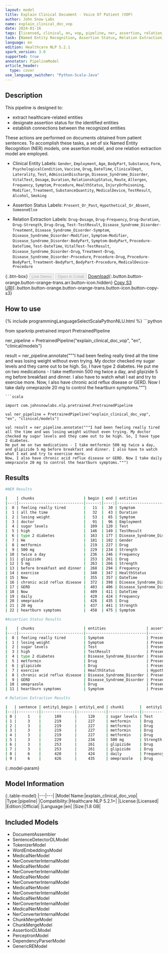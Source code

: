 ```yaml
---
layout: model
title: Explain Clinical Document - Voice Of Patient (VOP)
author: John Snow Labs
name: explain_clinical_doc_vop
date: 2024-01-16
tags: [licensed, clinical, en, vop, pipeline, ner, assertion, relation_extraction]
task: [Named Entity Recognition, Assertion Status, Relation Extraction, Pipeline Healthcare]
language: en
edition: Healthcare NLP 5.2.1
spark_version: 3.0
supported: true
annotator: PipelineModel
article_header:
  type: cover
use_language_switcher: "Python-Scala-Java"
---
```


## Description

This pipeline is designed to:

- extract healthcare-related entities
- designate assertion status for the identified entities
- establish connections between the recognized entities

These actions are performed on documents obtained from patient sentences. To accomplish these tasks, a set of six Named Entity Recognition (NER) models, one assertion model, and one relation extraction model are employed.

- Clinical Entity Labels: `Gender`, `Employment`, `Age`, `BodyPart`, `Substance`, `Form`, `PsychologicalCondition`, `Vaccine`, `Drug`, `DateTime`, `ClinicalDept`, `Laterality`, `Test`, `AdmissionDischarge`, `Disease_Syndrome_Disorder`, `VitalTest`, `Dosage`, `Duration`, `RelationshipStatus`, `Route`, `Allergen`, `Frequency`, `Symptom`, `Procedure`, `HealthStatus`, `InjuryOrPoisoning`, `Modifier`, `Treatment`, `SubstanceQuantity`, `MedicalDevice`, `TestResult`, `Alcohol`, `Smoking`

- Assertion Status Labels: `Present_Or_Past`, `Hypothetical_Or_Absent`, `SomeoneElse`

- Relation Extraction Labels: `Drug-Dosage`, `Drug-Frequency`, `Drug-Duration`, `Drug-Strength`, `Drug-Drug`, `Test-TestResult`, `Disease_Syndrome_Disorder-Treatment`, `Disease_Syndrome_Disorder-Symptom`, `Disease_Syndrome_Disorder-Modifier`, `Symptom-Modifier`, `Disease_Syndrome_Disorder-BodyPart`, `Symptom-BodyPart`,  `Procedure-DateTime`, `Test-DateTime`, `VitalTest-TestResult`,  `Disease_Syndrome_Disorder-Drug`, `Treatment-Drug`, `Disease_Syndrome_Disorder-Procedure`, `Procedure-Drug`, `Procedure-BodyPart`, `Treatment-BodyPart`, `BodyPart-Procedure`, `MedicalDevice-Procedure`

{:.btn-box}
<button class="button button-orange" disabled>Live Demo</button>
<button class="button button-orange" disabled>Open in Colab</button>
[Download](https://s3.amazonaws.com/auxdata.johnsnowlabs.com/clinical/models/explain_clinical_doc_vop_en_5.2.1_3.0_1705433668760.zip){:.button.button-orange.button-orange-trans.arr.button-icon.hidden}
[Copy S3 URI](s3://auxdata.johnsnowlabs.com/clinical/models/explain_clinical_doc_vop_en_5.2.1_3.0_1705433668760.zip){:.button.button-orange.button-orange-trans.button-icon.button-copy-s3}

## How to use



<div class="tabs-box" markdown="1">
{% include programmingLanguageSelectScalaPythonNLU.html %}
```python

from sparknlp.pretrained import PretrainedPipeline

ner_pipeline = PretrainedPipeline("explain_clinical_doc_vop", "en", "clinical/models")

result = ner_pipeline.annotate("""I had been feeling really tired all the time and was losing weight without even trying. My doctor checked my sugar levels and they came out to be high. So, I have type 2 diabetes. 
He put me on two medications - I take metformin 500 mg twice a day, and glipizide 5 mg before breakfast and dinner. I also have to watch what I eat and try to exercise more.
Now, I also have chronic acid reflux disease or GERD. Now I take daily omeprazole 20 mg to control the heartburn symptoms.""")

```
```scala

import com.johnsnowlabs.nlp.pretrained.PretrainedPipeline

val ner_pipeline = PretrainedPipeline("explain_clinical_doc_vop", "en", "clinical/models")

val result = ner_pipeline.annotate("""I had been feeling really tired all the time and was losing weight without even trying. My doctor checked my sugar levels and they came out to be high. So, I have type 2 diabetes. 
He put me on two medications - I take metformin 500 mg twice a day, and glipizide 5 mg before breakfast and dinner. I also have to watch what I eat and try to exercise more.
Now, I also have chronic acid reflux disease or GERD. Now I take daily omeprazole 20 mg to control the heartburn symptoms.""")

```
</div>

## Results

```bash
#NER Results

|    | chunks                      | begin | end | entities                  |
|---:|-----------------------------|------:|----:|---------------------------|
|  0 | feeling really tired        |   11  |  30 | Symptom                   |
|  1 | all the time                |   32  |  43 | Duration                  |
|  2 | losing weight               |   53  |  65 | Symptom                   |
|  3 | doctor                      |   91  |  96 | Employment                |
|  4 | sugar levels                |  109  | 120 | Test                      |
|  5 | high                        |  146  | 149 | TestResult                |
|  6 | type 2 diabetes             |  163  | 177 | Disease_Syndrome_Disorder |
|  7 | He                          |  181  | 182 | Gender                    |
|  8 | metformin                   |  219  | 227 | Drug                      |
|  9 | 500 mg                      |  229  | 234 | Strength                  |
| 10 | twice a day                 |  236  | 246 | Frequency                 |
| 11 | glipizide                   |  253  | 261 | Drug                      |
| 12 | 5 mg                        |  263  | 266 | Strength                  |
| 13 | before breakfast and dinner |  268  | 294 | Frequency                 |
| 14 | exercise                    |  340  | 347 | HealthStatus              |
| 15 | Now                         |  355  | 357 | DateTime                  |
| 16 | chronic acid reflux disease |  372  | 398 | Disease_Syndrome_Disorder |
| 17 | GERD                        |  403  | 406 | Disease_Syndrome_Disorder |
| 18 | Now                         |  409  | 411 | DateTime                  |
| 19 | daily                       |  420  | 424 | Frequency                 |
| 20 | omeprazole                  |  426  | 435 | Drug                      |
| 21 | 20 mg                       |  437  | 441 | Strength                  |
| 22 | heartburn symptoms          |  458  | 475 | Symptom                   |

#Assertion Status Results

|    | chunks                      | entities                  | assertion              |
|---:|-----------------------------|---------------------------|------------------------|
|  0 | feeling really tired        | Symptom                   | Present_Or_Past        |
|  1 | losing weight               | Symptom                   | Present_Or_Past        |
|  2 | sugar levels                | Test                      | Present_Or_Past        |
|  3 | high                        | TestResult                | Present_Or_Past        |
|  4 | type 2 diabetes             | Disease_Syndrome_Disorder | Present_Or_Past        |
|  5 | metformin                   | Drug                      | Present_Or_Past        |
|  6 | glipizide                   | Drug                      | Present_Or_Past        |
|  7 | exercise                    | HealthStatus              | Hypothetical_Or_Absent |
|  8 | chronic acid reflux disease | Disease_Syndrome_Disorder | Present_Or_Past        |
|  9 | GERD                        | Disease_Syndrome_Disorder | Present_Or_Past        |
| 10 | omeprazole                  | Drug                      | Present_Or_Past        |
| 11 | heartburn symptoms          | Symptom                   | Present_Or_Past        |

# Relation Extraction Results

|   | sentence | entity1_begin | entity1_end | chunk1       |  entity1  | entity2_begin | entity2_end | chunk2                      | entity2    | relation        | confidence |
|--:|:--------:|:-------------:|:-----------:|--------------|:---------:|:-------------:|:-----------:|-----------------------------|------------|-----------------|-----------:|
| 0 |     1    |      109      |     120     | sugar levels | Test      |      146      |     149     | high                        | TestResult | Test-TestResult |     1.0    |
| 1 |     3    |      219      |     227     | metformin    | Drug      |      229      |     234     | 500 mg                      | Strength   | Drug-Strength   |     1.0    |
| 2 |     3    |      219      |     227     | metformin    | Drug      |      236      |     246     | twice a day                 | Frequency  | Drug-Frequency  |     1.0    |
| 3 |     3    |      219      |     227     | metformin    | Drug      |      253      |     261     | glipizide                   | Drug       | Drug-Drug       |     1.0    |
| 4 |     3    |      219      |     227     | metformin    | Drug      |      263      |     266     | 5 mg                        | Strength   | Drug-Strength   |     1.0    |
| 5 |     3    |      229      |     234     | 500 mg       | Strength  |      253      |     261     | glipizide                   | Drug       | Strength-Drug   |     1.0    |
| 6 |     3    |      253      |     261     | glipizide    | Drug      |      263      |     266     | 5 mg                        | Strength   | Drug-Strength   |     1.0    |
| 7 |     3    |      253      |     261     | glipizide    | Drug      |      268      |     294     | before breakfast and dinner | Frequency  | Drug-Frequency  |     1.0    |
| 8 |     6    |      420      |     424     | daily        | Frequency |      426      |     435     | omeprazole                  | Drug       | Frequency-Drug  |     1.0    |
| 9 |     6    |      426      |     435     | omeprazole   | Drug      |      437      |     441     | 20 mg                       | Strength   | Drug-Strength   |     1.0    |
```

{:.model-param}
## Model Information

{:.table-model}
|---|---|
|Model Name:|explain_clinical_doc_vop|
|Type:|pipeline|
|Compatibility:|Healthcare NLP 5.2.1+|
|License:|Licensed|
|Edition:|Official|
|Language:|en|
|Size:|1.8 GB|

## Included Models

- DocumentAssembler
- SentenceDetectorDLModel
- TokenizerModel
- WordEmbeddingsModel
- MedicalNerModel
- NerConverterInternalModel
- MedicalNerModel
- NerConverterInternalModel
- MedicalNerModel
- NerConverterInternalModel
- MedicalNerModel
- NerConverterInternalModel
- MedicalNerModel
- NerConverterInternalModel
- MedicalNerModel
- NerConverterInternalModel
- ChunkMergeModel
- ChunkMergeModel
- AssertionDLModel
- PerceptronModel
- DependencyParserModel
- GenericREModel
